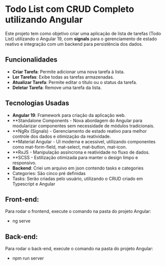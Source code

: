 # Todo List com CRUD Completo utilizando Angular

Este projeto tem como objetivo criar uma aplicação de lista de tarefas (Todo List) utilizando o Angular 19, com **signals** para o gerenciamento de estado reativo e integração com um backend para persistência dos dados.

## Funcionalidades

- **Criar Tarefa**: Permite adicionar uma nova tarefa à lista.
- **Ler Tarefas**: Exibe todas as tarefas armazenadas.
- **Atualizar Tarefa**: Permite editar o título ou o status da tarefa.
- **Deletar Tarefa**: Remove uma tarefa da lista.
  
## Tecnologias Usadas

- **Angular 19**: Framework para criação da aplicação web.
- **Standalone Components - Nova abordagem do Angular para modularizar componentes sem necessidade de módulos tradicionais.
- **NgRx (Signals) - Gerenciamento de estado reativo para melhor controle dos dados e otimização da reatividade.
- **Material Angular - UI moderna e acessível, utilizando componentes como mat-form-field, mat-select, mat-button, mat-icon.
- **RxJS - Manipulação assíncrona e reatividade no fluxo de dados.
- **SCSS - Estilização otimizada para manter o design limpo e responsivo.
- **Backend**: Criei um arquivo em json contendo tasks e categories
- Categories: São cinco pré definidas
- Tasks: Serão criadas pelo usuário, utilizando o CRUD criado em Typescript e Angular

## Front-end: 
Para rodar o frontend, execute o comando na pasta do projeto Angular:
- ng serve

## Back-end:
Para rodar o back-end, execute o comando na pasta do projeto Angular:  
- npm run server
